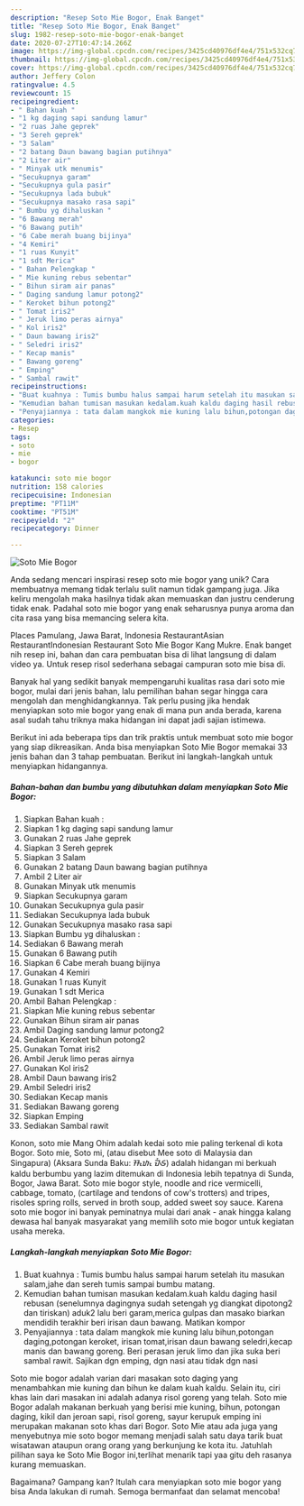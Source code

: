 ```yaml
---
description: "Resep Soto Mie Bogor, Enak Banget"
title: "Resep Soto Mie Bogor, Enak Banget"
slug: 1982-resep-soto-mie-bogor-enak-banget
date: 2020-07-27T10:47:14.266Z
image: https://img-global.cpcdn.com/recipes/3425cd40976df4e4/751x532cq70/soto-mie-bogor-foto-resep-utama.jpg
thumbnail: https://img-global.cpcdn.com/recipes/3425cd40976df4e4/751x532cq70/soto-mie-bogor-foto-resep-utama.jpg
cover: https://img-global.cpcdn.com/recipes/3425cd40976df4e4/751x532cq70/soto-mie-bogor-foto-resep-utama.jpg
author: Jeffery Colon
ratingvalue: 4.5
reviewcount: 15
recipeingredient:
- " Bahan kuah "
- "1 kg daging sapi sandung lamur"
- "2 ruas Jahe geprek"
- "3 Sereh geprek"
- "3 Salam"
- "2 batang Daun bawang bagian putihnya"
- "2 Liter air"
- " Minyak utk menumis"
- "Secukupnya garam"
- "Secukupnya gula pasir"
- "Secukupnya lada bubuk"
- "Secukupnya masako rasa sapi"
- " Bumbu yg dihaluskan "
- "6 Bawang merah"
- "6 Bawang putih"
- "6 Cabe merah buang bijinya"
- "4 Kemiri"
- "1 ruas Kunyit"
- "1 sdt Merica"
- " Bahan Pelengkap "
- " Mie kuning rebus sebentar"
- " Bihun siram air panas"
- " Daging sandung lamur potong2"
- " Keroket bihun potong2"
- " Tomat iris2"
- " Jeruk limo peras airnya"
- " Kol iris2"
- " Daun bawang iris2"
- " Seledri iris2"
- " Kecap manis"
- " Bawang goreng"
- " Emping"
- " Sambal rawit"
recipeinstructions:
- "Buat kuahnya : Tumis bumbu halus sampai harum setelah itu masukan salam,jahe dan sereh tumis sampai bumbu matang."
- "Kemudian bahan tumisan masukan kedalam.kuah kaldu daging hasil rebusan (senelumnya dagingnya sudah setengah yg diangkat dipotong2 dan tiriskan) aduk2 lalu beri garam,merica gulpas dan masako biarkan mendidih terakhir beri irisan daun bawang. Matikan kompor"
- "Penyajiannya : tata dalam mangkok mie kuning lalu bihun,potongan daging,potongan keroket, irisan tomat,irisan daun bawang seledri,kecap manis dan bawang goreng. Beri perasan jeruk limo dan jika suka beri sambal rawit. Sajikan dgn emping, dgn nasi atau tidak dgn nasi"
categories:
- Resep
tags:
- soto
- mie
- bogor

katakunci: soto mie bogor 
nutrition: 158 calories
recipecuisine: Indonesian
preptime: "PT11M"
cooktime: "PT51M"
recipeyield: "2"
recipecategory: Dinner

---
```



![Soto Mie Bogor](https://img-global.cpcdn.com/recipes/3425cd40976df4e4/751x532cq70/soto-mie-bogor-foto-resep-utama.jpg)

Anda sedang mencari inspirasi resep soto mie bogor yang unik? Cara membuatnya memang tidak terlalu sulit namun tidak gampang juga. Jika keliru mengolah maka hasilnya tidak akan memuaskan dan justru cenderung tidak enak. Padahal soto mie bogor yang enak seharusnya punya aroma dan cita rasa yang bisa memancing selera kita.

Places Pamulang, Jawa Barat, Indonesia RestaurantAsian RestaurantIndonesian Restaurant Soto Mie Bogor Kang Mukre. Enak banget nih resep ini, bahan dan cara pembuatan bisa di lihat langsung di dalam video ya. Untuk resep risol sederhana sebagai campuran soto mie bisa di.

Banyak hal yang sedikit banyak mempengaruhi kualitas rasa dari soto mie bogor, mulai dari jenis bahan, lalu pemilihan bahan segar hingga cara mengolah dan menghidangkannya. Tak perlu pusing jika hendak menyiapkan soto mie bogor yang enak di mana pun anda berada, karena asal sudah tahu triknya maka hidangan ini dapat jadi sajian istimewa.


Berikut ini ada beberapa tips dan trik praktis untuk membuat soto mie bogor yang siap dikreasikan. Anda bisa menyiapkan Soto Mie Bogor memakai 33 jenis bahan dan 3 tahap pembuatan. Berikut ini langkah-langkah untuk menyiapkan hidangannya.

<!--inarticleads1-->

##### Bahan-bahan dan bumbu yang dibutuhkan dalam menyiapkan Soto Mie Bogor:

1. Siapkan  Bahan kuah :
1. Siapkan 1 kg daging sapi sandung lamur
1. Gunakan 2 ruas Jahe geprek
1. Siapkan 3 Sereh geprek
1. Siapkan 3 Salam
1. Gunakan 2 batang Daun bawang bagian putihnya
1. Ambil 2 Liter air
1. Gunakan  Minyak utk menumis
1. Siapkan Secukupnya garam
1. Gunakan Secukupnya gula pasir
1. Sediakan Secukupnya lada bubuk
1. Gunakan Secukupnya masako rasa sapi
1. Siapkan  Bumbu yg dihaluskan :
1. Sediakan 6 Bawang merah
1. Gunakan 6 Bawang putih
1. Siapkan 6 Cabe merah buang bijinya
1. Gunakan 4 Kemiri
1. Gunakan 1 ruas Kunyit
1. Gunakan 1 sdt Merica
1. Ambil  Bahan Pelengkap :
1. Siapkan  Mie kuning rebus sebentar
1. Gunakan  Bihun siram air panas
1. Ambil  Daging sandung lamur potong2
1. Sediakan  Keroket bihun potong2
1. Gunakan  Tomat iris2
1. Ambil  Jeruk limo peras airnya
1. Gunakan  Kol iris2
1. Ambil  Daun bawang iris2
1. Ambil  Seledri iris2
1. Sediakan  Kecap manis
1. Sediakan  Bawang goreng
1. Siapkan  Emping
1. Sediakan  Sambal rawit


Konon, soto mie Mang Ohim adalah kedai soto mie paling terkenal di kota Bogor. Soto mie, Soto mi, (atau disebut Mee soto di Malaysia dan Singapura) (Aksara Sunda Baku: ᮞᮧᮒᮧ ᮙᮤᮈ) adalah hidangan mi berkuah kaldu berbumbu yang lazim ditemukan di Indonesia lebih tepatnya di Sunda, Bogor, Jawa Barat. Soto mie bogor style, noodle and rice vermicelli, cabbage, tomato, (cartilage and tendons of cow&#39;s trotters) and tripes, risoles spring rolls, served in broth soup, added sweet soy sauce. Karena soto mie bogor ini banyak peminatnya mulai dari anak - anak hingga kalang dewasa hal banyak masyarakat yang memilih soto mie bogor untuk kegiatan usaha mereka. 

<!--inarticleads2-->

##### Langkah-langkah menyiapkan Soto Mie Bogor:

1. Buat kuahnya : Tumis bumbu halus sampai harum setelah itu masukan salam,jahe dan sereh tumis sampai bumbu matang.
1. Kemudian bahan tumisan masukan kedalam.kuah kaldu daging hasil rebusan (senelumnya dagingnya sudah setengah yg diangkat dipotong2 dan tiriskan) aduk2 lalu beri garam,merica gulpas dan masako biarkan mendidih terakhir beri irisan daun bawang. Matikan kompor
1. Penyajiannya : tata dalam mangkok mie kuning lalu bihun,potongan daging,potongan keroket, irisan tomat,irisan daun bawang seledri,kecap manis dan bawang goreng. Beri perasan jeruk limo dan jika suka beri sambal rawit. Sajikan dgn emping, dgn nasi atau tidak dgn nasi


Soto mie bogor adalah varian dari masakan soto daging yang menambahkan mie kuning dan bihun ke dalam kuah kaldu. Selain itu, ciri khas lain dari masakan ini adalah adanya risol goreng yang telah. Soto mie Bogor adalah makanan berkuah yang berisi mie kuning, bihun, potongan daging, kikil dan jeroan sapi, risol goreng, sayur kerupuk emping ini merupakan makanan soto khas dari Bogor. Soto Mie atau ada juga yang menyebutnya mie soto bogor memang menjadi salah satu daya tarik buat wisatawan ataupun orang orang yang berkunjung ke kota itu. Jatuhlah pilihan saya ke Soto Mie Bogor ini,terlihat menarik tapi yaa gitu deh rasanya kurang memuaskan. 

Bagaimana? Gampang kan? Itulah cara menyiapkan soto mie bogor yang bisa Anda lakukan di rumah. Semoga bermanfaat dan selamat mencoba!
